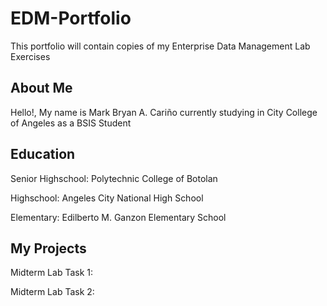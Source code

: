 # EDM-Portfolio
This portfolio will contain copies of my Enterprise Data Management Lab Exercises
## About Me
Hello!, My name is Mark Bryan A. Cariño currently studying in City College of Angeles as a BSIS Student
## Education
Senior Highschool: Polytechnic College of Botolan

Highschool: Angeles City National High School

Elementary: Edilberto M. Ganzon Elementary School

## My Projects
Midterm Lab Task 1:

Midterm Lab Task 2:
